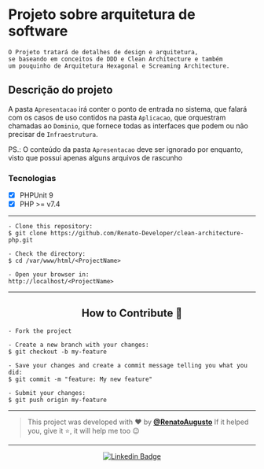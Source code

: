 # Projeto sobre arquitetura de software

```
O Projeto tratará de detalhes de design e arquitetura, 
se baseando em conceitos de DDD e Clean Architecture e também
um pouquinho de Arquitetura Hexagonal e Screaming Architecture.
```

## Descrição do projeto

A pasta `Apresentacao` irá conter o ponto de entrada no sistema, que falará com os casos de uso contidos na pasta
`Aplicacao`, que orquestram chamadas ao `Dominio`, que fornece todas as interfaces que podem ou não precisar de `Infraestrutura`.

PS.: O conteúdo da pasta `Apresentacao` deve ser ignorado por enquanto, visto que possui apenas alguns arquivos de rascunho



### Tecnologias
- [X] PHPUnit 9
- [X] PHP >= v7.4
---

   ```
   - Clone this repository:
   $ git clone https://github.com/Renato-Developer/clean-architecture-php.git

   - Check the directory:
   $ cd /var/www/html/<ProjectName>

   - Open your browser in:
   http://localhost/<ProjectName>
   ```

---

<h2 align="center">How to Contribute 💪</h2>

   ```
   - Fork the project 

   - Create a new branch with your changes:
   $ git checkout -b my-feature

   - Save your changes and create a commit message telling you what you did:
   $ git commit -m "feature: My new feature"

   - Submit your changes:
   $ git push origin my-feature
   ```

---

>This project was developed with ❤️ by **[@RenatoAugusto](https://www.linkedin.com/in/RenatoAugustoFS/)**
If it helped you, give it ⭐, it will help me too 😉

---

   <div align="center">

[![Linkedin Badge](https://img.shields.io/badge/-Renato%20Augusto-292929?style=flat-square&logo=Linkedin&logoColor=white&link=https://www.linkedin.com/in/RenatoAugustoFS/)](https://www.linkedin.com/in/RenatoAugustoFS/)

   </div>